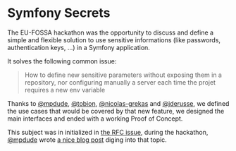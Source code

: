 # Symfony Secrets

The EU-FOSSA hackathon was the opportunity to discuss and define a simple
and flexible solution to use sensitive informations (like passwords,
authentication keys, ...) in a Symfony application.

It solves the following common issue:

> How to define new sensitive parameters without exposing them in a
  repository, nor configuring manually a server each time the projet requires
  a new env variable

Thanks to [@mpdude](https://github.com/mpdude), [@tobion](https://github.com/tobion),
[@nicolas-grekas](https://github.com/nicolas-grekas) and [@jderusse](https://github.com/jderusse),
we defined the use cases that would be covered by that new feature, we designed the main
interfaces and ended with a working Proof of Concept.

This subject was in initialized in [the RFC issue](https://github.com/symfony/symfony/issues/27351),
during the hackathon, [@mpdude](https://github.com/mpdude) wrote
[a nice blog post](https://www.webfactory.de/blog/storing-secrets-for-symfony-applications)
diging into that topic.
